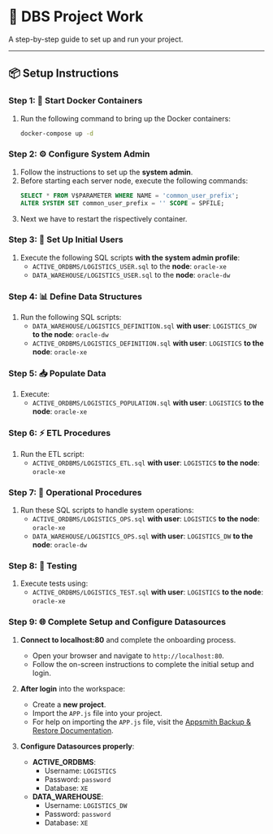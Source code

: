 # 🚀 **DBS Project Work**

A step-by-step guide to set up and run your project.

---

## 📦 **Setup Instructions**

### Step 1: 🐳 Start Docker Containers
1. Run the following command to bring up the Docker containers:
   ```bash
   docker-compose up -d

### Step 2: ⚙️ Configure System Admin
1. Follow the instructions to set up the **system admin**.
2. Before starting each server node, execute the following commands:
   ```sql
   SELECT * FROM V$PARAMETER WHERE NAME = 'common_user_prefix';
   ALTER SYSTEM SET common_user_prefix = '' SCOPE = SPFILE;
3. Next we have to restart the rispectively container. 


### Step 3: 🎯 Set Up Initial Users
1. Execute the following SQL scripts **with the system admin profile**:
   - `ACTIVE_ORDBMS/LOGISTICS_USER.sql` to the **node**: `oracle-xe`
   - `DATA_WAREHOUSE/LOGISTICS_USER.sql` to the **node**: `oracle-dw`


### Step 4: 📊 Define Data Structures
1. Run the following SQL scripts:
   - `DATA_WAREHOUSE/LOGISTICS_DEFINITION.sql` **with user**: `LOGISTICS_DW` **to the node**: `oracle-dw`
   - `ACTIVE_ORDBMS/LOGISTICS_DEFINITION.sql` **with user**: `LOGISTICS` **to the node**: `oracle-xe`


### Step 5: 📥 Populate Data
1. Execute:
   - `ACTIVE_ORDBMS/LOGISTICS_POPULATION.sql` **with user**: `LOGISTICS` **to the node**: `oracle-xe`


### Step 6: ⚡ ETL Procedures
1. Run the ETL script:
   - `ACTIVE_ORDBMS/LOGISTICS_ETL.sql` **with user**: `LOGISTICS` **to the node**: `oracle-xe`


### Step 7: 🔄 Operational Procedures
1. Run these SQL scripts to handle system operations:
   - `ACTIVE_ORDBMS/LOGISTICS_OPS.sql` **with user**: `LOGISTICS` **to the node**: `oracle-xe`
   - `DATA_WAREHOUSE/LOGISTICS_OPS.sql` **with user**: `LOGISTICS_DW` **to the node**: `oracle-dw`


### Step 8: 🧪 Testing
1. Execute tests using:
   - `ACTIVE_ORDBMS/LOGISTICS_TEST.sql` **with user**: `LOGISTICS` **to the node**: `oracle-xe`


### Step 9: 🌐 Complete Setup and Configure Datasources
1. **Connect to localhost:80** and complete the onboarding process.
   - Open your browser and navigate to `http://localhost:80`.
   - Follow the on-screen instructions to complete the initial setup and login.

2. **After login** into the workspace:
   - Create a **new project**.
   - Import the `APP.js` file into your project.
   - For help on importing the `APP.js` file, visit the [Appsmith Backup & Restore Documentation](https://docs.appsmith.com/advanced-concepts/more/backup-restore).

3. **Configure Datasources properly**:
   - **ACTIVE_ORDBMS**:
     - Username: `LOGISTICS`
     - Password: `password`
     - Database: `XE`
   - **DATA_WAREHOUSE**:
     - Username: `LOGISTICS_DW`
     - Password: `password`
     - Database: `XE`
